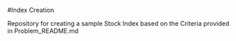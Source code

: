 #Index Creation

Repository for creating a sample Stock Index based on the Criteria provided in Problem_README.md
